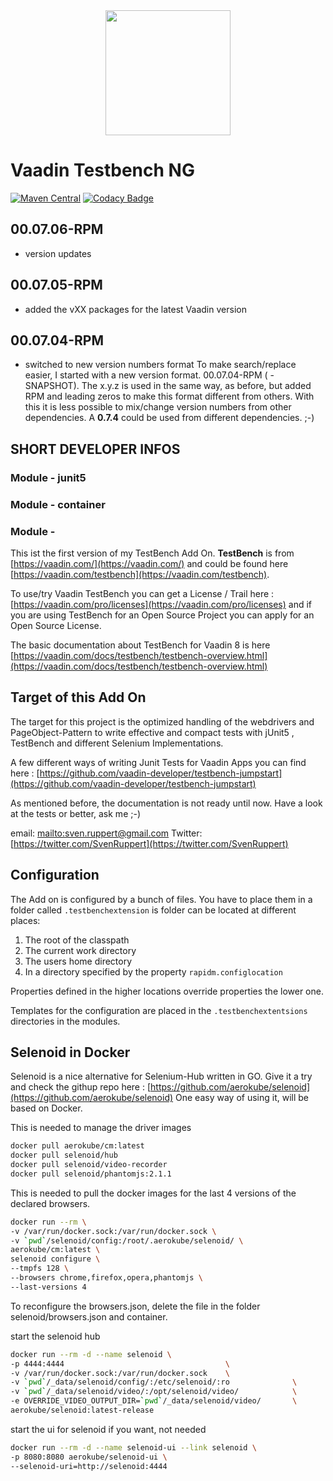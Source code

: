 
<center>
<a href="https://vaadin.com">
 <img src="https://vaadin.com/images/hero-reindeer.svg" width="200" height="200" /></a>
</center>

# Vaadin Testbench NG

[![Maven Central](https://maven-badges.herokuapp.com/maven-central/org.rapidpm/rapidpm-vaadin-testbench-ng/badge.svg)](https://maven-badges.herokuapp.com/maven-central/org.rapidpm/rapidpm-vaadin-testbench-ng)
[![Codacy Badge](https://api.codacy.com/project/badge/Grade/f5618612173a4702998a432037965073)](https://www.codacy.com/project/sven-ruppert/vaadin-testbench-ng/dashboard?utm_source=github.com&amp;utm_medium=referral&amp;utm_content=vaadin-developer/vaadin-testbench-ng&amp;utm_campaign=Badge_Grade_Dashboard)
<!--
[![BrowserStack Status](https://www.browserstack.com/automate/badge.svg?badge_key=RitUcWEyOFVWZmFGY0tTQ0xyREhKM0M1WWtkeG1wdWFLc2xFWm4rVTBldz0tLXNFRWQzM1NrdG5LMHJWUENxeTdTK1E9PQ==--c72faa283696a22e518e89ca57e90e564b2ad348)](https://www.browserstack.com/automate/public-build/RitUcWEyOFVWZmFGY0tTQ0xyREhKM0M1WWtkeG1wdWFLc2xFWm4rVTBldz0tLXNFRWQzM1NrdG5LMHJWUENxeTdTK1E9PQ==--c72faa283696a22e518e89ca57e90e564b2ad348)
-->


## 00.07.06-RPM
* version updates

## 00.07.05-RPM
* added the vXX packages for the latest Vaadin version

## 00.07.04-RPM
* switched to new version numbers format
  To make search/replace easier, I started with a new version format.
  00.07.04-RPM ( -SNAPSHOT). The x.y.z is used in the same way, as before, but added RPM
  and leading zeros to make this format different from others.
  With this it is less possible to mix/change version numbers from 
  other dependencies. A **0.7.4** could be used from different 
  dependencies. ;-) 
  
## SHORT DEVELOPER INFOS ##

### Module - junit5

### Module - container

### Module - 


This ist the first version of my TestBench Add On. **TestBench** is 
from [https://vaadin.com/](https://vaadin.com/) and could 
be found here [https://vaadin.com/testbench](https://vaadin.com/testbench).

To use/try Vaadin TestBench you can get 
a License / Trail here : [https://vaadin.com/pro/licenses](https://vaadin.com/pro/licenses) 
and if you are using TestBench for an Open Source Project you can apply for
an Open Source License.


The basic documentation about TestBench for Vaadin 8 
is here [https://vaadin.com/docs/testbench/testbench-overview.html](https://vaadin.com/docs/testbench/testbench-overview.html)

## Target of this Add On
The target for this project is the 
optimized handling of the webdrivers and PageObject-Pattern
to write effective and compact tests
with jUnit5 , TestBench and different Selenium Implementations.

A few different ways of writing Junit Tests for Vaadin Apps
you can find here : [https://github.com/vaadin-developer/testbench-jumpstart](https://github.com/vaadin-developer/testbench-jumpstart)

As mentioned before, the documentation is not ready until now.
Have a look at the tests or better, ask me ;-)

email: [mailto:sven.ruppert@gmail.com](mailto:sven.ruppert@gmail.com)
Twitter: [https://twitter.com/SvenRuppert](https://twitter.com/SvenRuppert) 

## Configuration
The Add on is configured by a bunch of files. You have to place them in a folder called `.testbenchextension` is folder can be located at different places:
  1. The root of the classpath
  1. The current work directory
  1. The users home directory
  1. In a directory specified by the property `rapidm.configlocation`
  
Properties defined in the higher locations override properties the lower one.

Templates for the configuration are placed in the `.testbenchextentsions` directories in the modules.
  
## Selenoid in Docker
Selenoid is a nice alternative for Selenium-Hub written in GO.
Give it a try and check the githup repo here : [https://github.com/aerokube/selenoid](https://github.com/aerokube/selenoid)
One easy way of using it, will be based on Docker.

This is needed to manage the driver images 

```bash
docker pull aerokube/cm:latest
docker pull selenoid/hub
docker pull selenoid/video-recorder
docker pull selenoid/phantomjs:2.1.1
```

This is needed to pull the docker images for the last 4 versions of the declared browsers.

````bash
docker run --rm \
-v /var/run/docker.sock:/var/run/docker.sock \
-v `pwd`/selenoid/config:/root/.aerokube/selenoid/ \
aerokube/cm:latest \
selenoid configure \
--tmpfs 128 \
--browsers chrome,firefox,opera,phantomjs \
--last-versions 4
````

To reconfigure the browsers.json, delete the file in the folder
selenoid/browsers.json and container.

start the selenoid hub

```bash
docker run --rm -d --name selenoid \
-p 4444:4444                                    \
-v /var/run/docker.sock:/var/run/docker.sock    \
-v `pwd`/_data/selenoid/config/:/etc/selenoid/:ro              \
-v `pwd`/_data/selenoid/video/:/opt/selenoid/video/            \
-e OVERRIDE_VIDEO_OUTPUT_DIR=`pwd`/_data/selenoid/video/       \
aerokube/selenoid:latest-release
```

start the ui for selenoid if you want, not needed

```bash
docker run --rm -d --name selenoid-ui --link selenoid \
-p 8080:8080 aerokube/selenoid-ui \
--selenoid-uri=http://selenoid:4444
```

